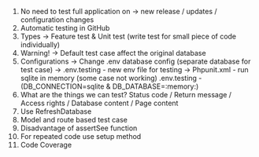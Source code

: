 1. No need to test full application on -> new release / updates / configuration changes  
2. Automatic testing in GitHub
3. Types -> Feature test & Unit test (write test for small piece of code individually)
4. Warning! -> Default test case affect the original database 
5. Configurations
    -> Change .env database config (separate database for test case)
    -> .env.testing - new env file for testing
    -> Phpunit.xml - run sqlite in memory (some case not working)
       .env.testing - (DB_CONNECTION=sqlite & DB_DATABASE=:memory:)
6. What are the things we can test?
    Status code / Return message / Access rights / Database content / Page content
7. Use RefreshDatabase
8. Model and route based test case
9. Disadvantage of assertSee function 
10. For repeated code use setup method
11. Code Coverage
